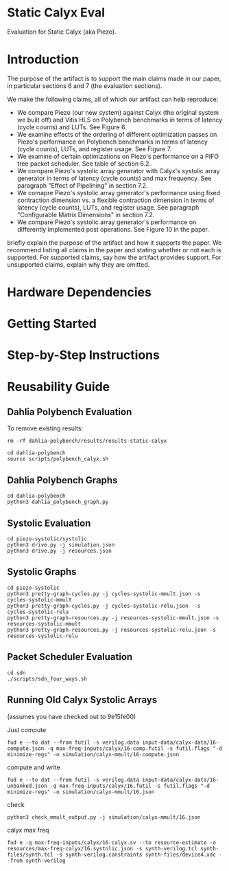 # Static Calyx Eval
Evaluation for Static Calyx (aka Piezo). 

# Introduction 

The purpose of the artifact is to support the main claims made in our paper, in particular sections 6 and 7 (the evaluation sections). 

We make the following claims, all of which our artifact can help reproduce: 
- We compare Piezo (our new system) against Calyx (the original system we built off) and Vitis HLS on Polybench benchmarks in terms of latency (cycle counts) and LUTs. See Figure 6. 
- We examine effects of the ordering of different optimization passes on Piezo's performance on Polybench benchmarks in terms of latency (cycle counts), LUTs, and register usage. See Figure 7. 
- We examine of certain optimizations on Piezo's performance on a PIFO tree packet scheduler. See table of section 6.2. 
- We compare Piezo's systolic array generator with Calyx's systolic array generator in terms of latency (cycle counts) and max frequency. See paragraph "Effect of Pipelining" in section 7.2.
- We comapre Piezo's systolic array generator's performance using fixed contraction dimension vs. a flexible contraction dimension in terms of latency (cycle counts), LUTs, and register usage. See paragraph "Configurable Matrix Dimensions" in section 7.2.  
- We compare  Piezo's systolic array generator's performance on differently implemented post operations. See Figure 10 in the paper. 

briefly explain the purpose of the artifact and how it supports the paper. We recommend listing all claims in the paper and stating whether or not each is supported. For supported claims, say how the artifact provides support. For unsupported claims, explain why they are omitted.

# Hardware Dependencies 

# Getting Started 

# Step-by-Step Instructions

# Reusability Guide

## Dahlia Polybench Evaluation
To remove existing results:
```
rm -rf dahlia-polybench/results/results-static-calyx
```
```
cd dahlia-polybench
source scripts/polybench_calyx.sh
```

## Dahlia Polybench Graphs
```
cd dahlia-polybench
python3 dahlia_polybench_graph.py
```

## Systolic Evaluation
```
cd piezo-systolic/systolic
python3 drive.py -j simulation.json
python3 drive.py -j resources.json
```

## Systolic Graphs
```
cd piezo-systolic
python3 pretty-graph-cycles.py -j cycles-systolic-mmult.json -s cycles-systolic-mmult
python3 pretty-graph-cycles.py -j cycles-systolic-relu.json  -s cycles-systolic-relu
python3 pretty-graph-resources.py -j resources-systolic-mmult.json -s resources-systolic-mmult
python3 pretty-graph-resources.py -j resources-systolic-relu.json -s resources-systolic-relu
```

## Packet Scheduler Evaluation
```
cd sdn
./scripts/sdn_four_ways.sh
```

## Running Old Calyx Systolic Arrays
(assumes you have checked out to 9e15fe00)

Just compute
```
fud e --to dat --from futil -s verilog.data input-data/calyx-data/16-compute.json -q max-freq-inputs/calyx/16-comp.futil -s futil.flags "-d minimize-regs" -o simulation/calyx-mmult/16-compute.json
```

compute and write
```
fud e --to dat --from futil -s verilog.data input-data/calyx-data/16-unbanked.json -q max-freq-inputs/calyx/16.futil -s futil.flags "-d minimize-regs" -o simulation/calyx-mmult/16.json
```

check
```
python3 check_mmult_output.py -j simulation/calyx-mmult/16.json
```

calyx max freq
```
fud e -q max-freq-inputs/calyx/16-calyx.sv --to resource-estimate -o resources/max-freq-calyx/16.systolic.json -s synth-verilog.tcl synth-files/synth.tcl -s synth-verilog.constraints synth-files/device4.xdc --from synth-verilog
```
